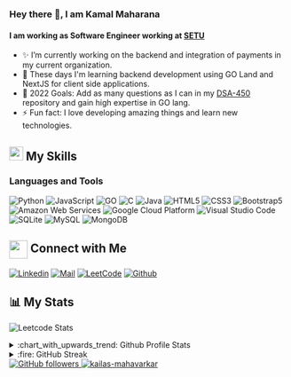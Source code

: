 <!---
- 👋 Hi, I’m @KamalMaharana
- 👀 I’m interested in ...
- 🌱 I’m currently learning ...
- 💞️ I’m looking to collaborate on ...
- 📫 How to reach me ...
--->
<!---
KamalMaharana/KamalMaharana is a ✨ special ✨ repository because its `README.md` (this file) appears on your GitHub profile.
You can click the Preview link to take a look at your changes.
--->
<!--
**KailasMahavarkar/KailasMahavarkar** is a ✨ _special_ ✨ repository because its `README.md` (this file) appears on your GitHub profile.

Here are some ideas to get you started:

- 🔭 I’m currently working on ...
- 🌱 I’m currently learning ...
- 👯 I’m looking to collaborate on ...
- 🤔 I’m looking for help with ...
- 💬 Ask me about ...
- 📫 How to reach me: ...
- 😄 Pronouns: ...
- ⚡ Fun fact: ...
-->


### Hey there 👋, I am Kamal Maharana

#### I am working as Software Engineer working at [SETU](https://setu.co)

-   ✨ I’m currently working on the backend and integration of payments in my current organization.
-   🔭 These days I'm learning backend development using GO Land and NextJS for client side applications.
-   🎯 2022 Goals: Add as many questions as I can in my [DSA-450](https://github.com/KamalMaharana/DSA-450) repository and gain high expertise in GO lang.
-   ⚡ Fun fact: I love developing amazing things and learn new technologies.


## <img src="https://media.giphy.com/media/5WJ6SOKeNKrSzblU4R/giphy.gif" width="25" /> My Skills

### Languages and Tools

![Python](https://img.shields.io/badge/Python-purple?style=for-the-badge&logo=python&logoColor=white)
![JavaScript](https://img.shields.io/badge/JavaScript-323330?style=for-the-badge&logo=javascript&logoColor=F7DF1E)
![GO](https://img.shields.io/badge/Go-00ADD8?style=for-the-badge&logo=go&logoColor=white)
![C](https://img.shields.io/badge/C-blue?style=for-the-badge&logo=c)
![Java](https://img.shields.io/badge/Java-orange?style=for-the-badge&logo=java&logoColor=white)
![HTML5](https://img.shields.io/badge/HTML5-E34F26?style=for-the-badge&logo=html5&logoColor=white)
![CSS3](https://img.shields.io/badge/CSS3-1572B6?style=for-the-badge&logo=css3&logoColor=white)
![Bootstrap5](https://img.shields.io/badge/Bootstrap-563D7C?style=for-the-badge&logo=bootstrap&logoColor=white)
<br>
![Amazon Web Services](https://img.shields.io/badge/Amazon_AWS-FF9900?style=for-the-badge&logo=amazonaws&logoColor=white)
![Google Cloud Platform](https://img.shields.io/badge/Google_Cloud-4285F4?style=for-the-badge&logo=google-cloud&logoColor=white)
![Visual Studio Code](https://img.shields.io/badge/Visual_Studio_Code-0078D4?style=for-the-badge&logo=visual%20studio%20code&logoColor=white)
![SQLite](https://img.shields.io/badge/SQlite-CB3837?style=for-the-badge&logo=sqlite&logoColor=white)
![MySQL](https://img.shields.io/badge/MYSQL-2C8EBB?style=for-the-badge&logo=mysql&logoColor=white)
![MongoDB](https://img.shields.io/badge/MongoDB-4EA94B?style=for-the-badge&logo=mongodb&logoColor=white)

## <img align="center" src="https://github.com/rajput2107/rajput2107/blob/master/Assets/Handshake.gif" height="33px" /> Connect with Me

[![Linkedin](https://img.shields.io/badge/LinkedIn-0077B5?style=for-the-badge&logo=linkedin&logoColor=white)](https://www.linkedin.com/in/kamal-maharana)
[![Mail](https://img.shields.io/badge/Gmail-D14836?style=for-the-badge&logo=gmail&logoColor=white)](mailto:kamalmaharana2000@gmail.com)
[![LeetCode](https://img.shields.io/badge/-LeetCode-FFA116?style=for-the-badge&logo=LeetCode&logoColor=black)](https://leetcode.com/Crimsoncad3/)
[![Github](https://img.shields.io/badge/GitHub-100000?style=for-the-badge&logo=github&logoColor=white)](https://github.com/kailasmahavarkar)


## :bar_chart: My Stats
![Leetcode Stats](https://leetcode.card.workers.dev/?username=Crimsoncad3&theme=dark)
<details>
  <summary>:chart_with_upwards_trend: Github Profile Stats</summary>
  <br/>
  <img src="https://github-readme-stats.vercel.app/api?username=KamalMaharana&show_icons=true&theme=chartreuse-dark" alt="GitHub Stats" align="center" width="48%" />
  <img src="https://github-readme-stats.vercel.app/api/top-langs/?username=KamalMaharana&layout=compact&theme=chartreuse-dark&langs_count=6" alt="GitHub Top-Langs" align="center" width="40%" />
  <br/>
</details>

<details>
  <summary>:fire: GitHub Streak</summary>
  <br/>
  <img src="https://github-readme-streak-stats.herokuapp.com/?user=KamalMaharana&theme=dark&show-icons=true" alt="GitHub Streak" align="center" />
</details>


<a href="https://github.com/KamalMaharana" target="_blank">
    <img alt="GitHub followers" src="https://img.shields.io/github/followers/KamalMaharana?label=Github%20Followers&style=flat">
</a>
<a href="https://github.com/KamalMaharana" target="_blank">
    <img src="https://komarev.com/ghpvc/?username=kailasamahavarkar&label=Profile%20views&color=0e75b6&style=flat" alt="kailas-mahavarkar" />
</a>
